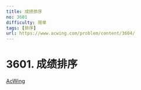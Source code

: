 ```yaml
---
title: 成绩排序
no: 3601
difficulty: 简单
tags: [排序]
url: https://www.acwing.com/problem/content/3604/
---
```


# 3601. 成绩排序

[AcWing](https://www.acwing.com/problem/content/3604/)

